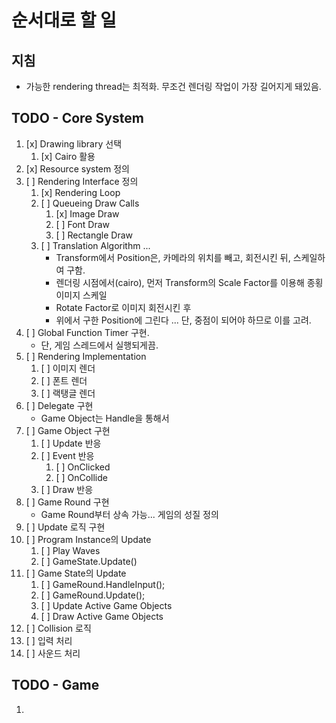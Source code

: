 
# 순서대로 할 일

## 지침
- 가능한 rendering thread는 최적화. 무조건 렌더링 작업이 가장 길어지게 돼있음.

## TODO - Core System
1. [x] Drawing library 선택
   1. [x] Cairo 활용
2. [x] Resource system 정의
3. [ ] Rendering Interface 정의 
   1. [x] Rendering Loop
   2. [ ] Queueing Draw Calls 
      1. [x] Image Draw
      2. [ ] Font Draw
      3. [ ] Rectangle Draw
   3. [ ] Translation Algorithm ... 
         - Transform에서 Position은, 카메라의 위치를 빼고, 회전시킨 뒤, 스케일하여 구함.
         - 렌더링 시점에서(cairo), 먼저 Transform의 Scale Factor를 이용해 종횡 이미지 스케일
         - Rotate Factor로 이미지 회전시킨 후
         - 위에서 구한 Position에 그린다 ... 단, 중점이 되어야 하므로 이를 고려.
4. [ ] Global Function Timer 구현.
   * 단, 게임 스레드에서 실행되게끔.
5. [ ] Rendering Implementation
   1. [ ] 이미지 렌더
   2. [ ] 폰트 렌더
   3. [ ] 랙탱글 렌더
6. [ ] Delegate 구현
   * Game Object는 Handle을 통해서 
7. [ ] Game Object 구현
   1. [ ] Update 반응
   2. [ ] Event 반응
      1. [ ] OnClicked
      2. [ ] OnCollide
   3. [ ] Draw 반응
8. [ ] Game Round 구현
   * Game Round부터 상속 가능... 게임의 성질 정의
9.  [ ] Update 로직 구현
   1.  [ ] Program Instance의 Update
       1.  [ ] Play Waves
       2.  [ ] GameState.Update()
   2.  [ ] Game State의 Update
       1.  [ ] GameRound.HandleInput();
       2.  [ ] GameRound.Update();
       3.  [ ] Update Active Game Objects
       4.  [ ] Draw Active Game Objects
10. [ ] Collision 로직
11. [ ] 입력 처리
12. [ ] 사운드 처리

## TODO - Game
1. 
